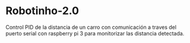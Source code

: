 # Robotinho-2.0
Control PID de la distancia de un carro con comunicación a traves del puerto serial con raspberry pi 3 para monitorizar las distancia detectada.

